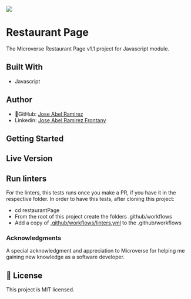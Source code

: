 ![](https://img.shields.io/badge/Microverse-blueviolet)

# Restaurant Page

The Microverse Restaurant Page v1.1 project for Javascript module.


## Built With
- Javascript


## Author
- 👤GitHub: [Jose Abel Ramirez](https://github.com/jose-Abel)
- Linkedin: [Jose Abel Ramirez Frontany](https://www.linkedin.com/in/jose-abel-ramirez-frontany-7674a842/)

## Getting Started

## Live Version



## Run linters
For the linters, this tests runs once you make a PR, if you have it in the respective folder. In order to have this tests, after cloning this project:

 - cd restaurantPage
- From the root of this project create the folders .github/workflows
- Add a copy of [.github/workflows/linters.yml](https://github.com/microverseinc/linters-config/blob/master/javascript/.github/workflows/linters.yml) to the .github/workflows


### Acknowledgments
A special acknowledgment and appreciation to Microverse for helping me gaining new knowledge as a software developer.


## 📝 License
This project is MIT licensed.